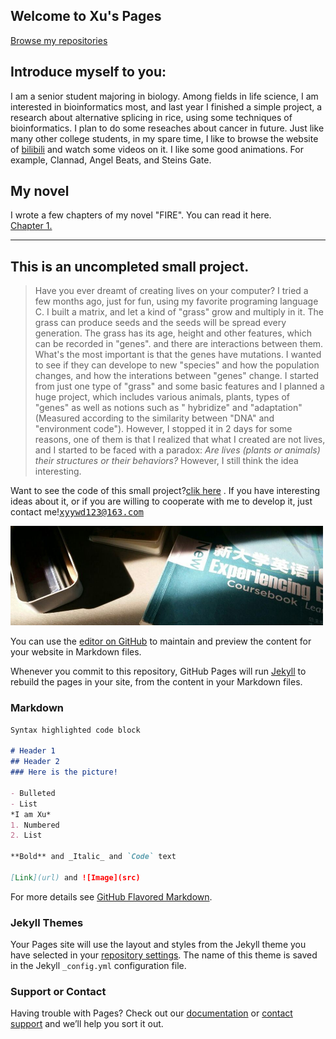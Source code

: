 ## Welcome to Xu's Pages  
[Browse my repositories](https://github.com/xuyongyue?tab=repositories)  

## Introduce myself to you: 
I am a senior student majoring in biology. Among fields in life science, I am interested in bioinformatics most, and last year I finished a simple project, a research about alternative splicing in rice, using some techniques of bioinformatics. I plan to do some reseaches about cancer in future. Just like many other college students, in my spare time, I like to browse the website of [bilibili](https://www.bilibili.com/) and watch some videos on it. I like some good animations. For example, Clannad, Angel Beats, and Steins Gate.  

## My novel  
I wrote a few chapters of my novel "FIRE". You can read it here.   
[Chapter 1.](https://xuyongyue.github.io/myworks/)  
****

## This is an uncompleted small project.
>   Have you ever dreamt of creating lives on your computer? I tried a few months ago, just for fun, using my favorite programing language C. I built a  matrix, and let a kind of "grass" grow and multiply in it. The grass can produce seeds and the seeds will be spread every generation. The grass has its age, height and other features, which can be recorded in "genes". and there are interactions between them. What's the most important is that the genes have mutations. I wanted to see if they can develope to new "species" and how the population changes, and how the interations between "genes" change. I started from just one type of "grass" and some basic features and I planned a huge project, which includes various animals, plants, types of "genes" as well as notions such as " hybridize" and "adaptation"(Measured according to the similarity between "DNA" and "environment code"). However, I stopped it in 2 days for some reasons, one of them is that I realized that what I created are not lives, and I started to be faced with a paradox: _Are lives (plants or animals) their structures or their behaviors?_  However, I still think the idea interesting.  

Want to see the code of this small project?[clik here](https://github.com/xuyongyue/Evolution) . If you have interesting ideas about it, or if you are willing to cooperate with me to develop it, just contact me!<kbd>xyywd123@163.com</kbd>  

<img src='https://github.com/xuyongyue/xuyongyue.github.io/raw/pics/pictures/fenge.jpg'  style=' width:500px;height:100 px'/>

You can use the [editor on GitHub](https://github.com/xuyongyue/xuyongyue.github.io/edit/master/README.md) to maintain and preview the content for your website in Markdown files.

Whenever you commit to this repository, GitHub Pages will run [Jekyll](https://jekyllrb.com/) to rebuild the pages in your site, from the content in your Markdown files.

### Markdown



```markdown
Syntax highlighted code block

# Header 1
## Header 2
### Here is the picture!  

- Bulleted
- List
*I am Xu*
1. Numbered
2. List

**Bold** and _Italic_ and `Code` text

[Link](url) and ![Image](src)
```

For more details see [GitHub Flavored Markdown](https://guides.github.com/features/mastering-markdown/).

### Jekyll Themes

Your Pages site will use the layout and styles from the Jekyll theme you have selected in your [repository settings](https://github.com/xuyongyue/xuyongyue.github.io/settings). The name of this theme is saved in the Jekyll `_config.yml` configuration file.

### Support or Contact

Having trouble with Pages? Check out our [documentation](https://help.github.com/categories/github-pages-basics/) or [contact support](https://github.com/contact) and we’ll help you sort it out.
